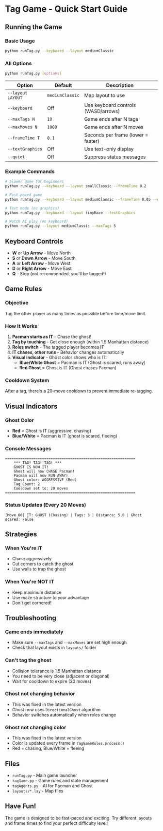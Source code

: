 # Tag Game - Quick Start Guide

## Running the Game

### Basic Usage
```bash
python runTag.py --keyboard --layout mediumClassic
```

### All Options
```bash
python runTag.py [options]
```

| Option | Default | Description |
|--------|---------|-------------|
| `--layout LAYOUT` | `mediumClassic` | Map layout to use |
| `--keyboard` | Off | Use keyboard controls (WASD/arrows) |
| `--maxTags N` | `10` | Game ends after N tags |
| `--maxMoves N` | `1000` | Game ends after N moves |
| `--frameTime T` | `0.1` | Seconds per frame (lower = faster) |
| `--textGraphics` | Off | Use text-only display |
| `--quiet` | Off | Suppress status messages |

### Example Commands
```bash
# Slower game for beginners
python runTag.py --keyboard --layout smallClassic --frameTime 0.2

# Fast-paced game
python runTag.py --keyboard --layout mediumClassic --frameTime 0.05 --maxTags 20

# Text mode (no graphics)
python runTag.py --keyboard --layout tinyMaze --textGraphics

# Watch AI play (no keyboard)
python runTag.py --layout mediumClassic --maxTags 5
```

## Keyboard Controls
- **W** or **Up Arrow** - Move North
- **S** or **Down Arrow** - Move South  
- **A** or **Left Arrow** - Move West
- **D** or **Right Arrow** - Move East
- **Q** - Stop (not recommended, you'll be tagged!)

## Game Rules

### Objective
Tag the other player as many times as possible before time/move limit.

### How It Works
1. **Pacman starts as IT** - Chase the ghost!
2. **Tag by touching** - Get close enough (within 1.5 Manhattan distance)
3. **Roles switch** - The tagged player becomes IT
4. **IT chases, other runs** - Behavior changes automatically
5. **Visual indicator** - Ghost color shows who is IT:
   - **Blue/White Ghost** = Pacman is IT (Ghost is scared, runs away)
   - **Red Ghost** = Ghost is IT (Ghost chases Pacman)

### Cooldown System
After a tag, there's a 20-move cooldown to prevent immediate re-tagging.

## Visual Indicators

### Ghost Color
- **Red** = Ghost is IT (aggressive, chasing)
- **Blue/White** = Pacman is IT (ghost is scared, fleeing)

### Console Messages
```
============================================================
    *** TAG! TAG! TAG! ***
    GHOST IS NOW IT!
    Ghost will now CHASE Pacman!
    Pacman will now RUN AWAY!
    Ghost color: AGGRESSIVE (Red)
    Tag Count: 2
    Cooldown set to: 20 moves
============================================================
```

### Status Updates (Every 20 Moves)
```
[Move 60] IT: GHOST (Chasing) | Tags: 3 | Distance: 5.0 | Ghost scared: False
```

## Strategies

### When You're IT
- Chase aggressively
- Cut corners to catch the ghost
- Use walls to trap the ghost

### When You're NOT IT
- Keep maximum distance
- Use maze structure to your advantage
- Don't get cornered!

## Troubleshooting

### Game ends immediately
- Make sure `--maxTags` and `--maxMoves` are set high enough
- Check that layout exists in `layouts/` folder

### Can't tag the ghost
- Collision tolerance is 1.5 Manhattan distance
- You need to be very close (adjacent or diagonal)
- Wait for cooldown to expire (20 moves)

### Ghost not changing behavior
- This was fixed in the latest version
- Ghost now uses `DirectionalGhost` algorithm
- Behavior switches automatically when roles change

### Ghost not changing color
- This was fixed in the latest version  
- Color is updated every frame in `TagGameRules.process()`
- Red = chasing, Blue/White = fleeing

## Files
- `runTag.py` - Main game launcher
- `tagGame.py` - Game rules and state management
- `tagAgents.py` - AI for Pacman and Ghost
- `layouts/*.lay` - Map files

## Have Fun!
The game is designed to be fast-paced and exciting. Try different layouts and frame times to find your perfect difficulty level!

